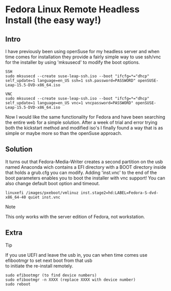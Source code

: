 # Fedora Linux Remote Headless Install (the easy way!)

## Intro
I have previously been using openSuse for my headless server and when time comes for installation they provide a fairly simple way to use ssh/vnc for the installer by using 'mksusecd' to modify the boot options.

```
SSH
sudo mksusecd --create suse-leap-ssh.iso --boot "ifcfg=*="dhcp" self_update=1 language=en_US ssh=1 ssh.password=PASSWORD" openSUSE-Leap-15.5-DVD-x86_64.iso

VNC
sudo mksusecd --create suse-leap-ssh.iso --boot "ifcfg=*="dhcp" self_update=1 language=en_US vnc=1 vncpassword=PASSWORD" openSUSE-Leap-15.5-DVD-x86_64.iso

```

Now I would like the same functionality for Fedora and have been searching the entire web for a simple solution.
After a week of trial and error trying both the kickstart method and modified iso's I finally found a way that is as simple or
maybe more so than the openSuse approach.

## Solution
It turns out that Fedora-Media-Writer creates a second partition on the usb named Anaconda wich contains a EFI directory with a BOOT directory inside that holds a grub.cfg you can modify. Adding 'inst.vnc' to the end of the boot parameters enables you to boot the installer with vnc support! You can also change default boot option and timeout.

```
linuxefi /images/pxeboot/vmlinuz inst.stage2=hd:LABEL=Fedora-S-dvd-x86_64-40 quiet inst.vnc
```

>[!NOTE]
>This only works with the server edition of Fedora, not workstation.

## Extra
>[!TIP]
>If you use UEFI and leave the usb in, you can when time comes use efibootmgr to set next boot from that usb<br>
>to initiate the re-install remotely.
>
>```
>sudo efibootmgr (to find device numbers)
>sudo efibootmgr -n XXXX (replace XXXX with device number)
>sudo reboot
>```
